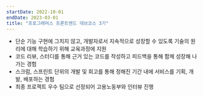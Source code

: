 ```yaml
---
startDate: 2022-10-01
endDate: 2023-03-01
title: "프로그래머스 프론트엔드 데브코스 3기"
---
```


- 단순 기능 구현에 그치지 않고, 개발자로서 지속적으로 성장할 수 있도록 기술의 원리에 대해 학습하기 위해 교육과정에 지원
- 코드 리뷰, 스터디를 통해 근거 있는 코드를 작성하고 피드백을 통해 함께 성장해 나가는 경험
- 스크럼, 스프린트 단위의 개발 및 회고를 통해 정해진 기간 내에 서비스를 기획, 개발, 배포하는 경험
- 최종 프로젝트 우수 팀으로 선정되어 고용노동부와 인터뷰 진행

